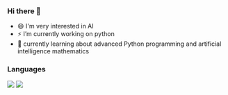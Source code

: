 ### Hi there 👋


- 😄 I'm very interested in AI
- ⚡ I’m currently working on python
- 💬 currently learning about advanced Python programming and artificial intelligence mathematics




### Languages
<a href="#3776AB" target="_blank"><img src="https://img.shields.io/badge/python-green?style=flat-square&logo=#3776AB&logoColor=white"/></a>
<a href="#A8B9CC" target="_blank"><img src="https://img.shields.io/badge/C-yellow?style=flat-square&logo=#3776AB&logoColor=white"/></a>

